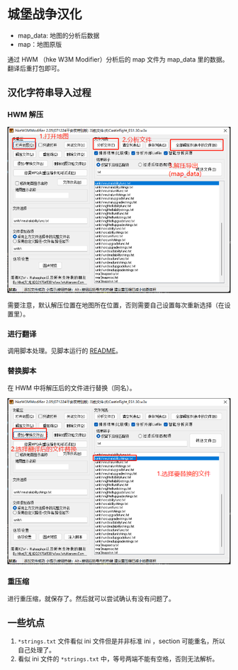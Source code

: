 # 城堡战争汉化

- map_data: 地图的分析后数据
- map：地图原版

通过 HWM （hke W3M Modifier）分析后的 map 文件为 map_data 里的数据。翻译后重打包即可。

## 汉化字符串导入过程

### HWM 解压

![解压过程](images/unzip.png)

需要注意，默认解压位置在地图所在位置，否则需要自己设置每次重新选择（在设置里）。

### 进行翻译

调用脚本处理。见脚本运行的 [README](scripts/README.md)。

### 替换脚本

在 HWM 中将解压后的文件进行替换（同名）。

![替换过程](images/replace.png)

### 重压缩

进行重压缩，就保存了。然后就可以尝试确认有没有问题了。

## 一些坑点

1. `*strings.txt` 文件看似 ini 文件但是并非标准 ini ，section 可能重名，所以自己处理了。
2. 看似 ini 文件的 `*strings.txt` 中，等号两端不能有空格，否则无法解析。